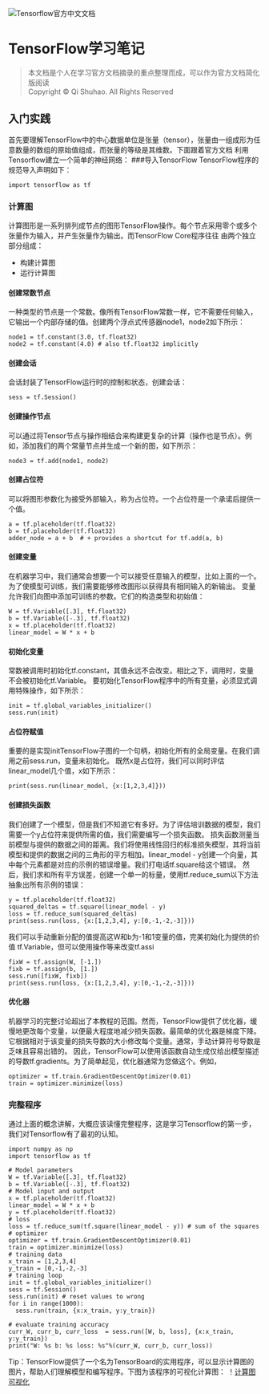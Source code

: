 ![Tensorflow官方中文文档](http://cwiki.apachecn.org/display/TensorFlow)
# TensorFlow学习笔记
> 本文档是个人在学习官方文档摘录的重点整理而成，可以作为官方文档简化版阅读<br>
> Copyright © Qi Shuhao. All Rights Reserved
## 入门实践
首先要理解TensorFlow中的中心数据单位是张量（tensor），张量由一组成形为任意数量的数组的原始值组成，而张量的等级是其维数。下面跟着官方文档
利用Tensorflow建立一个简单的神经网络：
###导入TensorFlow
TensorFlow程序的规范导入声明如下：
```
import tensorflow as tf
```
### 计算图 
计算图形是一系列排列成节点的图形TensorFlow操作。每个节点采用零个或多个张量作为输入，并产生张量作为输出。而TensorFlow Core程序往往
由两个独立部分组成：<br>
* 构建计算图
* 运行计算图<br>
#### 创建常数节点
一种类型的节点是一个常数。像所有TensorFlow常数一样，它不需要任何输入，它输出一个内部存储的值。创建两个浮点式传感器node1，node2如下所示：
```
node1 = tf.constant(3.0, tf.float32)
node2 = tf.constant(4.0) # also tf.float32 implicitly
```
#### 创建会话
会话封装了TensorFlow运行时的控制和状态，创建会话：
```
sess = tf.Session()
```
#### 创建操作节点
可以通过将Tensor节点与操作相结合来构建更复杂的计算（操作也是节点）。例如，添加我们的两个常量节点并生成一个新的图，如下所示：
```
node3 = tf.add(node1, node2)
```

#### 创建占位符
可以将图形参数化为接受外部输入，称为占位符。一个占位符是一个承诺后提供一个值。
```
a = tf.placeholder(tf.float32)
b = tf.placeholder(tf.float32)
adder_node = a + b  # + provides a shortcut for tf.add(a, b)
```

#### 创建变量
在机器学习中，我们通常会想要一个可以接受任意输入的模型，比如上面的一个。
为了使模型可训练，我们需要能够修改图形以获得具有相同输入的新输出。 变量允许我们向图中添加可训练的参数。它们的构造类型和初始值：
```
W = tf.Variable([.3], tf.float32)
b = tf.Variable([-.3], tf.float32)
x = tf.placeholder(tf.float32)
linear_model = W * x + b
```

#### 初始化变量
常数被调用时初始化tf.constant，其值永远不会改变。相比之下，调用时，变量不会被初始化tf.Variable。
要初始化TensorFlow程序中的所有变量，必须显式调用特殊操作，如下所示：
```
init = tf.global_variables_initializer()
sess.run(init)
```
#### 占位符赋值
重要的是实现initTensorFlow子图的一个句柄，初始化所有的全局变量。在我们调用之前sess.run，变量未初始化。
既然x是占位符，我们可以同时评估linear_model几个值，x如下所示：
```
print(sess.run(linear_model, {x:[1,2,3,4]}))
```
#### 创建损失函数
我们创建了一个模型，但是我们不知道它有多好。为了评估培训数据的模型，我们需要一个y占位符来提供所需的值，我们需要编写一个损失函数。
损失函数测量当前模型与提供的数据之间的距离。我们将使用线性回归的标准损失模型，其将当前模型和提供的数据之间的三角形的平方相加。linear_model - y创建一个向量，其中每个元素都是对应的示例的错误增量。我们打电话tf.square给这个错误。
然后，我们求和所有平方误差，创建一个单一的标量，使用tf.reduce_sum以下方法抽象出所有示例的错误：
```
y = tf.placeholder(tf.float32)
squared_deltas = tf.square(linear_model - y)
loss = tf.reduce_sum(squared_deltas)
print(sess.run(loss, {x:[1,2,3,4], y:[0,-1,-2,-3]}))
```
我们可以手动重新分配的值提高这W和b为-1和1变量的值，完美初始化为提供的价值 tf.Variable，但可以使用操作等来改变tf.assi
```
fixW = tf.assign(W, [-1.])
fixb = tf.assign(b, [1.])
sess.run([fixW, fixb])
print(sess.run(loss, {x:[1,2,3,4], y:[0,-1,-2,-3]}))
```
#### 优化器
机器学习的完整讨论超出了本教程的范围。然而，TensorFlow提供了优化器，缓慢地更改每个变量，以便最大程度地减少损失函数。最简单的优化器是梯度下降。
它根据相对于该变量的损失导数的大小修改每个变量。通常，手动计算符号导数是乏味且容易出错的。
因此，TensorFlow可以使用该函数自动生成仅给出模型描述的导数tf.gradients。为了简单起见，优化器通常为您做这个。例如，
```
optimizer = tf.train.GradientDescentOptimizer(0.01)
train = optimizer.minimize(loss)
```
### 完整程序
通过上面的概念讲解，大概应该读懂完整程序，这是学习Tensorflow的第一步，我们对Tensorflow有了最初的认知。
```
import numpy as np
import tensorflow as tf
 
# Model parameters
W = tf.Variable([.3], tf.float32)
b = tf.Variable([-.3], tf.float32)
# Model input and output
x = tf.placeholder(tf.float32)
linear_model = W * x + b
y = tf.placeholder(tf.float32)
# loss
loss = tf.reduce_sum(tf.square(linear_model - y)) # sum of the squares
# optimizer
optimizer = tf.train.GradientDescentOptimizer(0.01)
train = optimizer.minimize(loss)
# training data
x_train = [1,2,3,4]
y_train = [0,-1,-2,-3]
# training loop
init = tf.global_variables_initializer()
sess = tf.Session()
sess.run(init) # reset values to wrong
for i in range(1000):
  sess.run(train, {x:x_train, y:y_train})
 
# evaluate training accuracy
curr_W, curr_b, curr_loss  = sess.run([W, b, loss], {x:x_train, y:y_train})
print("W: %s b: %s loss: %s"%(curr_W, curr_b, curr_loss))
```
Tip：TensorFlow提供了一个名为TensorBoard的实用程序，可以显示计算图的图片，帮助人们理解模型和编写程序。下图为该程序的可视化计算图：
！[计算图可视化](MyNotebook/p-1.png)
